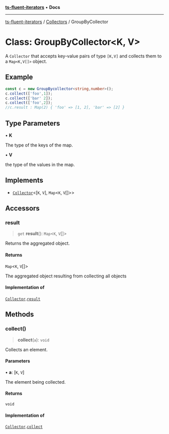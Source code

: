 [**ts-fluent-iterators**](../../../README.md) • **Docs**

---

[ts-fluent-iterators](../../../README.md) / [Collectors](../README.md) / GroupByCollector

# Class: GroupByCollector\<K, V\>

A `Collector` that accepts key-value pairs of type `[K,V]` and collects them to a `Map<K,V[]>` object.

## Example

```ts
const c = new GroupBycollector<string,number>();
c.collect(['foo',1]);
c.collect(['bar' 2]);
c.collect(['foo',2]);
//c.result : Map(2) { 'foo' => [1, 2], 'bar' => [2] }
```

## Type Parameters

• **K**

The type of the keys of the map.

• **V**

the type of the values in the map.

## Implements

- [`Collector`](../interfaces/Collector.md)\<[`K`, `V`], `Map`\<`K`, `V`[]\>\>

## Accessors

### result

> `get` **result**(): `Map`\<`K`, `V`[]\>

Returns the aggregated object.

#### Returns

`Map`\<`K`, `V`[]\>

The aggregated object resulting from collecting all objects

#### Implementation of

[`Collector`](../interfaces/Collector.md).[`result`](../interfaces/Collector.md#result)

## Methods

### collect()

> **collect**(`a`): `void`

Collects an element.

#### Parameters

• **a**: [`K`, `V`]

The element being collected.

#### Returns

`void`

#### Implementation of

[`Collector`](../interfaces/Collector.md).[`collect`](../interfaces/Collector.md#collect)
